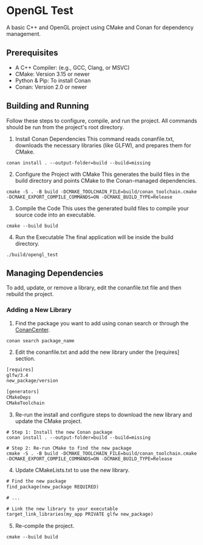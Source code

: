 # OpenGL Test
A basic C++ and OpenGL project using CMake and Conan for dependency management.

## Prerequisites
- A C++ Compiler: (e.g., GCC, Clang, or MSVC)
- CMake: Version 3.15 or newer
- Python & Pip: To install Conan
- Conan: Version 2.0 or newer

## Building and Running
Follow these steps to configure, compile, and run the project. All commands should be run from the project's root directory.

1. Install Conan Dependencies
This command reads conanfile.txt, downloads the necessary libraries (like GLFW), and prepares them for CMake.

```console
conan install . --output-folder=build --build=missing
```

2. Configure the Project with CMake
This generates the build files in the build directory and points CMake to the Conan-managed dependencies.

```console
cmake -S . -B build -DCMAKE_TOOLCHAIN_FILE=build/conan_toolchain.cmake -DCMAKE_EXPORT_COMPILE_COMMANDS=ON -DCMAKE_BUILD_TYPE=Release
```

3. Compile the Code
This uses the generated build files to compile your source code into an executable.

```console
cmake --build build
```

4. Run the Executable
The final application will be inside the build directory.

```console
./build/opengl_test
```

## Managing Dependencies
To add, update, or remove a library, edit the conanfile.txt file and then rebuild the project.

### Adding a New Library
1. Find the package you want to add using conan search or through the [ConanCenter](https://gemini.google.com/app/ab76682b4f14fc93#:~:text=to%20add%20from-,ConanCenter,-.%20For%20example%2C%20let%27s).

```console
conan search package_name
```

2. Edit the conanfile.txt and add the new library under the [requires] section.

```txt
[requires]
glfw/3.4
new_package/version

[generators]
CMakeDeps
CMakeToolchain
```

3. Re-run the install and configure steps to download the new library and update the CMake project.

```console
# Step 1: Install the new Conan package
conan install . --output-folder=build --build=missing

# Step 2: Re-run CMake to find the new package
cmake -S . -B build -DCMAKE_TOOLCHAIN_FILE=build/conan_toolchain.cmake -DCMAKE_EXPORT_COMPILE_COMMANDS=ON -DCMAKE_BUILD_TYPE=Release
```

4. Update CMakeLists.txt to use the new library.

```txt
# Find the new package
find_package(new_package REQUIRED)

# ...

# Link the new library to your executable
target_link_libraries(my_app PRIVATE glfw new_package)
```

5. Re-compile the project.

```console
cmake --build build
```
